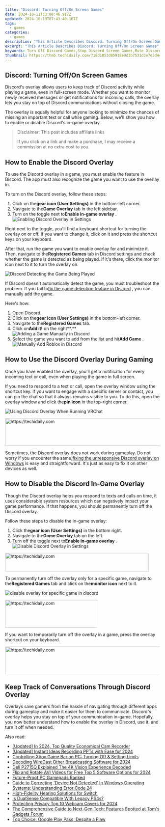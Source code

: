 ```yaml
---
title: "Discord: Turning Off/On Screen Games"
date: 2024-10-11T13:00:46.917Z
updated: 2024-10-13T07:43:40.167Z
tags:
  - games
categories:
  - games
description: "This Article Describes Discord: Turning Off/On Screen Games"
excerpt: "This Article Describes Discord: Turning Off/On Screen Games"
keywords: Turn Off Discord Games,Stop Discord Screen Games,Mute Discord Playback,Pause Discord Video Gaming,End Discord Game Streaming,Halt Discord Screen Activity,Disable Discord Games/Screens
thumbnail: https://thmb.techidaily.com/718d1853d85918e9d3b7531d3e7e5d446b8b2d7ecc9512a603cf6d88a4e79188.jpg
---
```


## Discord: Turning Off/On Screen Games

 Discord's overlay allows users to keep track of Discord activity while playing a game, even in full-screen mode. Whether you want to monitor newly received messages or get notifications for incoming calls, the overlay lets you stay on top of Discord communications without closing the game.

 The overlay is equally helpful for anyone looking to minimize the chances of missing an important text or call while gaming. Below, we'll show you how to enable or disable Discord's in-game overlay.

>  Disclaimer: This post includes affiliate links
>
>  If you click on a link and make a purchase, I may receive a commission at no extra cost to you.
>

## How to Enable the Discord Overlay

 To use the Discord overlay in a game, you must enable the feature in Discord. The app must also recognize the game you want to use the overlay in.

To turn on the Discord overlay, follow these steps:

1. Click on the**gear icon (User Settings)** in the bottom-left corner.
2. Navigate to the**Game Overlay** tab in the left sidebar.
3. Turn on the toggle next to**Enable in-game overlay** .  
![Enabling Discord Overlay in Settings](https://static1.makeuseofimages.com/wordpress/wp-content/uploads/2023/05/3-turn-on-the-toggle-next-to-enable-in-game-overlay-option-in-discord-s-game-overlay-settings.jpg)

 Right next to the toggle, you'll find a keyboard shortcut for turning the overlay on or off. If you want to change it, click on it and press the shortcut keys on your keyboard.

 After that, run the game you want to enable overlay for and minimize it. Then, navigate to the**Registered Games** tab in Discord settings and check whether the game is detected as being played. If it's there, click the monitor icon next to it to turn the overlay on.

![Discord Detecting the Game Being Played](https://static1.makeuseofimages.com/wordpress/wp-content/uploads/2023/09/discord-detecting-the-game-being-played.jpg)

 If Discord doesn't automatically detect the game, you must troubleshoot the problem. If you fail to[fix the game detection feature in Discord](https://www.makeuseof.com/windows-discord-game-detection-not-working/) , you can manually add the game.

Here's how:

1. Open Discord.
2. Click on the**gear icon (User Settings)** in the bottom-left corner.
3. Navigate to the**Registered Games** tab.
4. Click on**Add it!** on the right**.**  
![Adding a Game Manually in Discord](https://static1.makeuseofimages.com/wordpress/wp-content/uploads/2023/09/add-game-manually-in-discord.jpg)
5. Select the game you want to add from the list and hit**Add Game** .  
![Manually Add Roblox in Discord](https://static1.makeuseofimages.com/wordpress/wp-content/uploads/2023/09/manually-add-roblox-in-discord.jpg)

## How to Use the Discord Overlay During Gaming

 Once you have enabled the overlay, you'll get a notification for every incoming text or call, even when playing the game in full screen.

 If you need to respond to a text or call, open the overlay window using the shortcut key. If you want to engage with a specific server or contact, you can pin the chat so that it always remains visible to you. To do this, open the overlay window and click the**pin icon** in the top-right corner.

![Using Discord Overlay When Running VRChat](https://static1.makeuseofimages.com/wordpress/wp-content/uploads/2023/09/using-discord-overlay-when-running-vrchat.jpg)

<!-- affiliate ads begin -->
<a href="https://appsumo.8odi.net/c/5597632/2151868/7443" target="_top" id="2151868">
  <img src="//a.impactradius-go.com/display-ad/7443-2151868" border="0" alt="https://techidaily.com" width="600" height="90"/>
</a>
<img height="0" width="0" src="https://appsumo.8odi.net/i/5597632/2151868/7443" style="position:absolute;visibility:hidden;" border="0" />
<!-- affiliate ads end -->

 Sometimes, the Discord overlay does not work during gameplay. Do not worry if you encounter the same;[fixing the unresponsive Discord overlay on Windows](https://www.makeuseof.com/fix-discord-overlay-not-working-windows/) is easy and straightforward. It's just as easy to fix it on other devices as well.

## How to Disable the Discord In-Game Overlay

 Though the Discord overlay helps you respond to texts and calls on time, it uses considerable system resources which can negatively impact your game performance. If that happens, you should permanently turn off the Discord overlay.

Follow these steps to disable the in-game overlay:

1. Click the**gear icon (User Settings)** in the bottom right.
2. Navigate to the**Game Overlay** tab on the left.
3. Turn off the toggle next to**Enable in-game overlay** .  
![Disable Discord Overlay in Settings](https://static1.makeuseofimages.com/wordpress/wp-content/uploads/2023/09/disable-in-game-overlay.jpg)

<!-- affiliate ads begin -->
<a href="https://bluettius.sjv.io/c/5597632/2139118/17108" target="_top" id="2139118">
  <img src="//a.impactradius-go.com/display-ad/17108-2139118" border="0" alt="https://techidaily.com" width="468" height="60"/>
</a>
<img height="0" width="0" src="https://bluettius.sjv.io/i/5597632/2139118/17108" style="position:absolute;visibility:hidden;" border="0" />
<!-- affiliate ads end -->

 To permanently turn off the overlay only for a specific game, navigate to the**Registered Games** tab and click on the**monitor icon** next to it.

![disable overlay for specific game in discord](https://static1.makeuseofimages.com/wordpress/wp-content/uploads/2023/09/disable-overlay-for-specific-game-in-discord.jpg)

<!-- affiliate ads begin -->
<a href="https://aligracehair.sjv.io/c/5597632/1997657/19272" target="_top" id="1997657">
  <img src="//a.impactradius-go.com/display-ad/19272-1997657" border="0" alt="https://techidaily.com" width="300" height="90"/>
</a>
<img height="0" width="0" src="https://aligracehair.sjv.io/i/5597632/1997657/19272" style="position:absolute;visibility:hidden;" border="0" />
<!-- affiliate ads end -->

 If you want to temporarily turn off the overlay in a game, press the overlay shortcut on your keyboard.

<!-- affiliate ads begin -->
<a href="https://appsumo.8odi.net/c/5597632/2043618/7443" target="_top" id="2043618">
  <img src="//a.impactradius-go.com/display-ad/7443-2043618" border="0" alt="https://techidaily.com" width="728" height="90"/>
</a>
<img height="0" width="0" src="https://appsumo.8odi.net/i/5597632/2043618/7443" style="position:absolute;visibility:hidden;" border="0" />
<!-- affiliate ads end -->

## Keep Track of Conversations Through Discord Overlay

 Overlays save gamers from the hassle of navigating through different apps during gameplay and make it easier for them to communicate. Discord's overlay helps you stay on top of your communication in-game. Hopefully, you now better understand how to enable the overlay in Discord, use it, and turn it off when needed.

<ins class="adsbygoogle"
     style="display:block"
     data-ad-format="autorelaxed"
     data-ad-client="ca-pub-7571918770474297"
     data-ad-slot="1223367746"></ins>

<ins class="adsbygoogle"
     style="display:block"
     data-ad-client="ca-pub-7571918770474297"
     data-ad-slot="8358498916"
     data-ad-format="auto"
     data-full-width-responsive="true"></ins>

<span class="atpl-alsoreadstyle">Also read:</span>
<div><ul>
<li><a href="https://video-screen-grab.techidaily.com/updated-in-2024-top-quality-economical-cam-recorder/"><u>[Updated] In 2024, Top Quality Economical Cam Recorder</u></a></li>
<li><a href="https://visual-screen-recording.techidaily.com/updated-instant-ideas-recording-ppts-with-ease-for-2024/"><u>[Updated] Instant Ideas Recording PPTs with Ease for 2024</u></a></li>
<li><a href="https://games-able.techidaily.com/controlling-xbox-game-bar-on-pc-turning-off-and-setting-limits/"><u>Controlling Xbox Game Bar on PC: Turning Off & Setting Limits</u></a></li>
<li><a href="https://fox-cloud.techidaily.com/decoding-wirecast-other-broadcasting-software-for-2024/"><u>Decoding WireCast Other Broadcasting Software for 2024</u></a></li>
<li><a href="https://extra-hints.techidaily.com/dell-p2715q-explained-the-4k-vision-experience-decoded/"><u>Dell P2715Q Explained The 4K Vision Experience Decoded</u></a></li>
<li><a href="https://ai-vdieo-software.techidaily.com/flip-and-rotate-avi-videos-for-free-top-5-software-options-for-2024/"><u>Flip and Rotate AVI Videos for Free Top 5 Software Options for 2024</u></a></li>
<li><a href="https://games-able.techidaily.com/future-proof-pc-gamepads-ranked/"><u>Future-Proof PC Gamepads Ranked</u></a></li>
<li><a href="https://common-error.techidaily.com/guide-to-correcting-device-not-detected-in-windows-operating-systems-understanding-error-code-24/"><u>Guide to Correcting 'Device Not Detected' In Windows Operating Systems: Understanding Error Code 24</u></a></li>
<li><a href="https://games-able.techidaily.com/high-fidelity-hearing-solutions-for-switch/"><u>High-Fidelity Hearing Solutions for Switch</u></a></li>
<li><a href="https://games-able.techidaily.com/is-dualsense-compatible-with-legacy-ps4s/"><u>Is DualSense Compatible With Legacy PS4s?</u></a></li>
<li><a href="https://video-capture.techidaily.com/protecting-privacy-top-10-webcam-covers-for-2024/"><u>Protecting Privacy Top 10 Webcam Covers for 2024</u></a></li>
<li><a href="https://hardware-reviews.techidaily.com/the-comprehensive-guide-to-next-gen-tech-features-spotted-at-toms-gadgets-forum/"><u>The Comprehensive Guide to Next-Gen Tech: Features Spotted at Tom's Gadgets Forum</u></a></li>
<li><a href="https://games-able.techidaily.com/top-choice-google-play-pass-despite-a-flaw/"><u>Top Choice: Google Play Pass, Despite a Flaw</u></a></li>
</ul></div>


